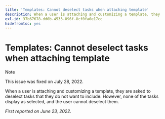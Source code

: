 ```yaml
---
title: 'Templates: Cannot deselect tasks when attaching template'
description: When a user is attaching and customizing a template, they are asked to deselect tasks that they do not want to include. However, none of the tasks display as selected, and the user cannot deselect them.
exl-id: 37b67678-dd0b-4533-896f-8cf0fa0e17cc
hidefromtoc: yes
---
```

# Templates: Cannot deselect tasks when attaching template

>[!NOTE]
>
>This issue was fixed on July 28, 2022.

When a user is attaching and customizing a template, they are asked to deselect tasks that they do not want to include. However, none of the tasks display as selected, and the user cannot deselect them.

_First reported on June 23, 2022._
